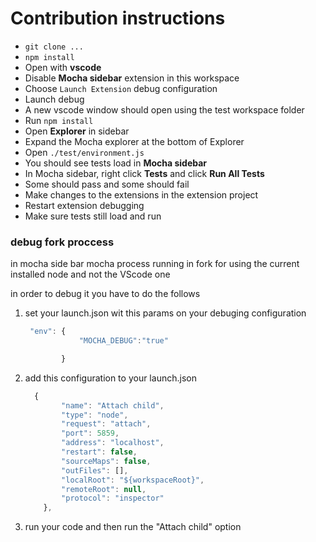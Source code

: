 # Contribution instructions

- `git clone ...`
- `npm install`
- Open with **vscode**
- Disable **Mocha sidebar** extension in this workspace
- Choose `Launch Extension` debug configuration
- Launch debug
- A new vscode window should open using the test workspace folder
- Run `npm install`
- Open **Explorer** in sidebar
- Expand the Mocha explorer at the bottom of Explorer
- Open `./test/environment.js`
- You should see tests load in **Mocha sidebar**
- In Mocha sidebar, right click **Tests** and click **Run All Tests**
- Some should pass and some should fail
- Make changes to the extensions in the extension project
- Restart extension debugging
- Make sure tests still load and run


### debug fork proccess

 in mocha side bar mocha process running in fork for using the current installed node and not the VScode one

 in order to debug it you have to do the follows

 1. set your launch.json wit this params on your   debuging configuration
    ```js
     "env": {
                "MOCHA_DEBUG":"true"

            }
    ```
    

2. add this configuration to your launch.json
    ```js
      {
            "name": "Attach child",
            "type": "node",
            "request": "attach",
            "port": 5859,
            "address": "localhost",
            "restart": false,
            "sourceMaps": false,
            "outFiles": [],
            "localRoot": "${workspaceRoot}",
            "remoteRoot": null,
            "protocol": "inspector"
        },
    ```
3. run your code and then run the  "Attach child" option 


    
    